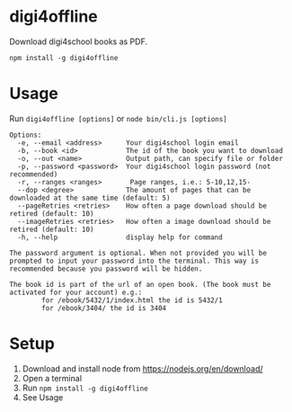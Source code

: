 # digi4offline
Download digi4school books as PDF.

```
npm install -g digi4offline
```

# Usage

Run `digi4offline [options]` or `node bin/cli.js [options]`

```
Options:
  -e, --email <address>      Your digi4school login email
  -b, --book <id>            The id of the book you want to download
  -o, --out <name>           Output path, can specify file or folder
  -p, --password <password>  Your digi4school login password (not recommended)
  -r, --ranges <ranges>       Page ranges, i.e.: 5-10,12,15-
  --dop <degree>             The amount of pages that can be downloaded at the same time (default: 5)
  --pageRetries <retries>    How often a page download should be retired (default: 10)
  --imageRetries <retries>   How often a image download should be retired (default: 10)
  -h, --help                 display help for command

The password argument is optional. When not provided you will be prompted to input your password into the terminal. This way is recommended because you password will be hidden.

The book id is part of the url of an open book. (The book must be activated for your account) e.g.:
        for /ebook/5432/1/index.html the id is 5432/1
        for /ebook/3404/ the id is 3404
```

# Setup

1. Download and install node from https://nodejs.org/en/download/
2. Open a terminal
3. Run `npm install -g digi4offline`
4. See Usage
